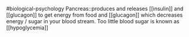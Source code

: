 #biological-psychology 
Pancreas::produces and releases [[insulin]] and [[glucagon]] to get energy from food and [[glucagon]] which decreases energy / sugar in your blood stream. Too little blood sugar is known as [[hypoglycemia]]
